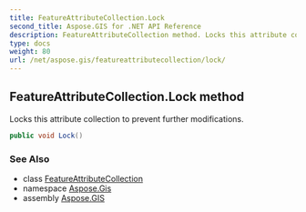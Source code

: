 ```yaml
---
title: FeatureAttributeCollection.Lock
second_title: Aspose.GIS for .NET API Reference
description: FeatureAttributeCollection method. Locks this attribute collection to prevent further modifications
type: docs
weight: 80
url: /net/aspose.gis/featureattributecollection/lock/
---
```

## FeatureAttributeCollection.Lock method

Locks this attribute collection to prevent further modifications.

```csharp
public void Lock()
```

### See Also

* class [FeatureAttributeCollection](../)
* namespace [Aspose.Gis](../../featureattributecollection/)
* assembly [Aspose.GIS](../../../)


